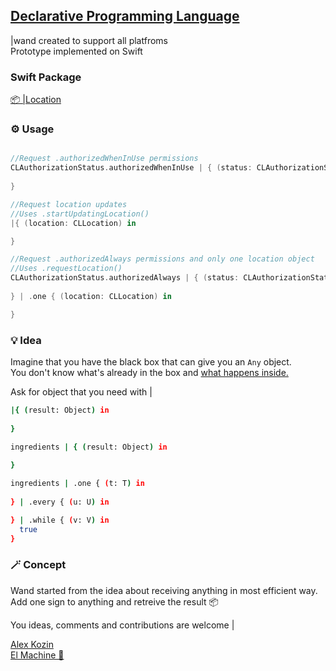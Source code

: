 
## **[Declarative Programming Language](https://github.com/The-Wand/Wand)**

|wand created to support all platfroms   
Prototype implemented on Swift

### Swift Package
[📦 |Location](https://github.com/The-Wand/Location)  

### ⚙️ Usage

```swift

//Request .authorizedWhenInUse permissions
CLAuthorizationStatus.authorizedWhenInUse | { (status: CLAuthorizationStatus) in
 
}

//Request location updates
//Uses .startUpdatingLocation()
|{ (location: CLLocation) in 

}

//Request .authorizedAlways permissions and only one location object
//Uses .requestLocation()
CLAuthorizationStatus.authorizedAlways | { (status: CLAuthorizationStatus) in
            
} | .one { (location: CLLocation) in 

}
```

### 💡 Idea
  Imagine that you have the black box that can give you an ```Any``` object.   
  You don't know what's already in the box and [what happens inside.](https://wikipedia.org/wiki/Encapsulation_(computer_programming))   
      
  Ask for object that you need with |

```bash
|{ (result: Object) in
            
}
```
```bash
ingredients | { (result: Object) in
            
}
```
```bash
ingredients | .one { (t: T) in
            
} | .every { (u: U) in

} | .while { (v: V) in
  true
}
```

### 🪄 Сoncept

Wand started from the idea about receiving anything in most efficient way.   
Add one sign to anything and retreive the result 📦

You ideas, comments and contributions are welcome |

[Alex Kozin](mailto:al@el-machine.com)  
[El Machine 🤖](https://el-machine.com)

